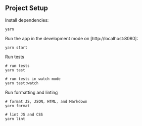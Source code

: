 ## Project Setup

Install dependencies:

```shell
yarn
```

Run the app in the development mode on [http://localhost:8080]:

```shell
yarn start
```

Run tests

```shell
# run tests
yarn test

# run tests in watch mode
yarn test:watch
```

Run formatting and linting

```shell
# format JS, JSON, HTML, and Markdown
yarn format

# lint JS and CSS
yarn lint
```
